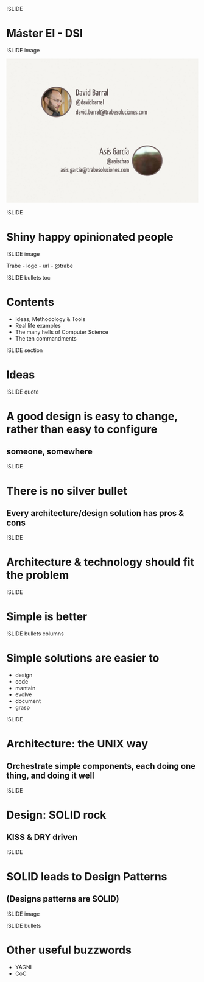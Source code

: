!SLIDE

# Máster EI - DSI

!SLIDE image

![Who we are](who_we_are.png)

!SLIDE

# Shiny happy opinionated people

!SLIDE image

Trabe - logo - url - @trabe

<!--
  pic -> trabe navidad. Men at work!

  a qué nos dedicamos, qué hacemos para quién, tecnologías, etc.
  Java + Rails
-->

!SLIDE bullets toc

# Contents

* Ideas, Methodology & Tools
* Real life examples
* The many hells of Computer Science
* The ten commandments

!SLIDE section

# Ideas

!SLIDE quote

# A good design is easy to change, rather than easy to configure
## someone, somewhere

!SLIDE

# There is no silver bullet

## Every architecture/design solution has pros & cons

!SLIDE

# Architecture & technology should fit the problem

!SLIDE

# Simple is better

!SLIDE bullets columns

# Simple solutions are easier to

* design
* code
* mantain
* evolve
* document
* grasp

!SLIDE

# Architecture: the UNIX way

## Orchestrate simple components, each doing one thing, and doing it well

!SLIDE

# Design: SOLID rock

## KISS & DRY driven

!SLIDE

# SOLID leads to Design Patterns
## (Designs patterns are SOLID)

!SLIDE image

<!-- Be OO my friend -->


!SLIDE bullets

# Other useful buzzwords

* YAGNI
* CoC

<!-- Ejemplo de CoC un fichero de configuracion de Struts o algo similar :D-->
